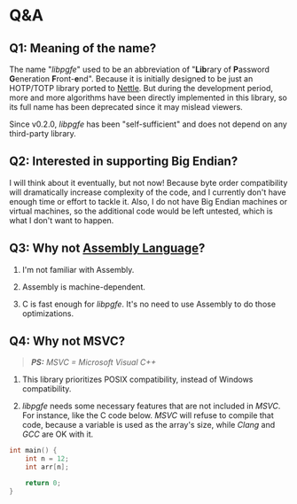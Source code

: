 # Q&A

## Q1: Meaning of the name?

The name "*libpgfe*" used to be an abbreviation of "**Lib**rary of **P**assword **G**eneration **F**ront-**e**nd". Because it is initially designed to be just an HOTP/TOTP library ported to [Nettle](https://www.lysator.liu.se/~nisse/nettle/). But during the development period, more and more algorithms have been directly implemented in this library, so its full name has been deprecated since it may mislead viewers.

Since v0.2.0, *libpgfe* has been "self-sufficient" and does not depend on any third-party library.

## Q2: Interested in supporting Big Endian?

I will think about it eventually, but not now! Because byte order compatibility will dramatically increase complexity of the code,
and I currently don't have enough time or effort to tackle it. Also, I do not have Big Endian machines or virtual machines, so the additional code would be left untested, which is what I don't want to happen.

## Q3: Why not [Assembly Language](https://en.wikipedia.org/wiki/Assembly_language)?

1. I'm not familiar with Assembly.

2. Assembly is machine-dependent.

3. C is fast enough for *libpgfe*. It's no need to use Assembly to do those optimizations.

## Q4: Why not MSVC?

> ***PS:** MSVC = Microsoft Visual C++*

1. This library prioritizes POSIX compatibility, instead of Windows compatibility.

2. *libpgfe* needs some necessary features that are not included in *MSVC*. For instance, like the C code below. *MSVC* will refuse to compile that code, because a variable is used as the array's size, while *Clang* and *GCC* are OK with it.

```c
int main() {
    int n = 12;
    int arr[n];

    return 0;
}
```
